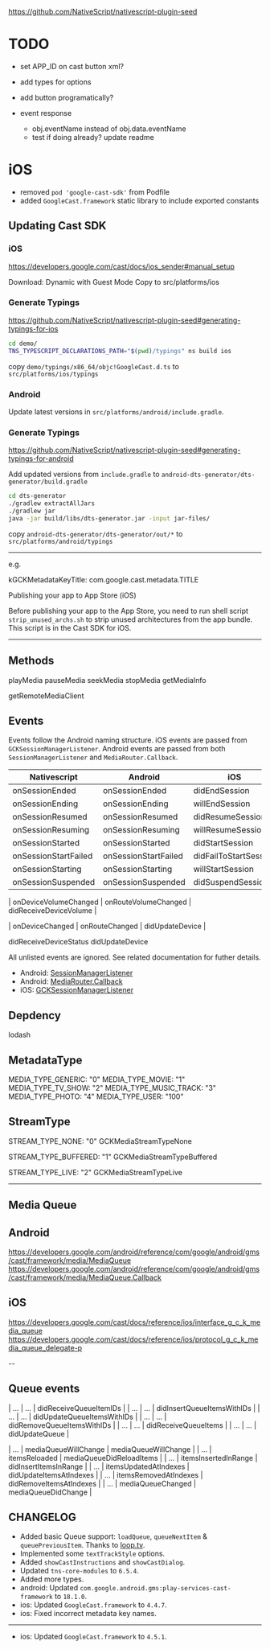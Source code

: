 https://github.com/NativeScript/nativescript-plugin-seed

# TODO

- set APP_ID on cast button xml?

- add types for options

- add button programatically?

- event response
  - obj.eventName instead of obj.data.eventName
  - test if doing already? update readme

# iOS

- removed `pod 'google-cast-sdk'` from Podfile
- added `GoogleCast.framework` static library to include exported constants

## Updating Cast SDK

### iOS

https://developers.google.com/cast/docs/ios_sender#manual_setup

Download: Dynamic with Guest Mode
Copy to src/platforms/ios

### Generate Typings

https://github.com/NativeScript/nativescript-plugin-seed#generating-typings-for-ios

```sh
cd demo/
TNS_TYPESCRIPT_DECLARATIONS_PATH="$(pwd)/typings" ns build ios
```

copy `demo/typings/x86_64/objc!GoogleCast.d.ts`
to `src/platforms/ios/typings`

### Android

Update latest versions in `src/platforms/android/include.gradle`.

### Generate Typings

https://github.com/NativeScript/nativescript-plugin-seed#generating-typings-for-android

Add updated versions from `include.gradle` to `android-dts-generator/dts-generator/build.gradle`

```sh
cd dts-generator
./gradlew extractAllJars
./gradlew jar
java -jar build/libs/dts-generator.jar -input jar-files/
```

copy `android-dts-generator/dts-generator/out/*`
to `src/platforms/android/typings`

---
e.g.

kGCKMetadataKeyTitle: com.google.cast.metadata.TITLE

Publishing your app to App Store (iOS)

Before publishing your app to the App Store, you need to run shell script `strip_unused_archs.sh` to strip unused architectures from the app bundle. This script is in the Cast SDK for iOS.

---

## Methods

playMedia
pauseMedia
seekMedia
stopMedia
getMediaInfo

getRemoteMediaClient

## Events

Events follow the Android naming structure. iOS events are passed from `GCKSessionManagerListener`. Android events are passed from both `SessionManagerListener` and `MediaRouter.Callback`.

| Nativescript          | Android               | iOS                    |
| --------------------- | --------------------- | ---------------------- |
| onSessionEnded        | onSessionEnded        | didEndSession          |
| onSessionEnding       | onSessionEnding       | willEndSession         |
| onSessionResumed      | onSessionResumed      | didResumeSession       |
| onSessionResuming     | onSessionResuming     | willResumeSession      |
| onSessionStarted      | onSessionStarted      | didStartSession        |
| onSessionStartFailed  | onSessionStartFailed  | didFailToStartSession  |
| onSessionStarting     | onSessionStarting     | willStartSession       |
| onSessionSuspended    | onSessionSuspended    | didSuspendSession      |

| onDeviceVolumeChanged | onRouteVolumeChanged  | didReceiveDeviceVolume |


| onDeviceChanged       | onRouteChanged        | didUpdateDevice        |

didReceiveDeviceStatus
didUpdateDevice


All unlisted events are ignored. See related documentation for futher details.

 - Android: [SessionManagerListener](https://developers.google.com/android/reference/com/google/android/gms/cast/framework/SessionManagerListener)
 - Android: [MediaRouter.Callback](https://developer.android.com/reference/android/support/v7/media/MediaRouter.Callback)
 - iOS: [GCKSessionManagerListener](https://developers.google.com/cast/v3/reference/ios/protocol_g_c_k_session_manager_listener-p)

## Depdency
lodash

## MetadataType
MEDIA_TYPE_GENERIC: "0"
MEDIA_TYPE_MOVIE: "1"
MEDIA_TYPE_TV_SHOW: "2"
MEDIA_TYPE_MUSIC_TRACK: "3"
MEDIA_TYPE_PHOTO: "4"
MEDIA_TYPE_USER: "100"

## StreamType

STREAM_TYPE_NONE: "0"
GCKMediaStreamTypeNone

STREAM_TYPE_BUFFERED: "1"
GCKMediaStreamTypeBuffered

STREAM_TYPE_LIVE: "2"
GCKMediaStreamTypeLive

---

## Media Queue

## Android

https://developers.google.com/android/reference/com/google/android/gms/cast/framework/media/MediaQueue
https://developers.google.com/android/reference/com/google/android/gms/cast/framework/media/MediaQueue.Callback

## iOS

https://developers.google.com/cast/docs/reference/ios/interface_g_c_k_media_queue
https://developers.google.com/cast/docs/reference/ios/protocol_g_c_k_media_queue_delegate-p

--

## Queue events

| ...  | ...       | didReceiveQueueItemIDs        |
| ...  | ...       | didInsertQueueItemsWithIDs    |
| ...  | ...       | didUpdateQueueItemsWithIDs    |
| ...  | ...       | didRemoveQueueItemsWithIDs    |
| ...  | ...       | didReceiveQueueItems          |
| ...  | ...       | didUpdateQueue                |

| ...  | mediaQueueWillChange   | mediaQueueWillChange       |
| ...  | itemsReloaded          | mediaQueueDidReloadItems   |
| ...  | itemsInsertedInRange   | didInsertItemsInRange      |
| ...  | itemsUpdatedAtIndexes  | didUpdateItemsAtIndexes    |
| ...  | itemsRemovedAtIndexes  | didRemoveItemsAtIndexes    |
| ...  | mediaQueueChanged      | mediaQueueDidChange        |

## CHANGELOG

- Added basic Queue support: `loadQueue`, `queueNextItem` & `queuePreviousItem`. Thanks to [loop.tv](https://loop.tv/).
- Implemented some `textTrackStyle` options.
- Added `showCastInstructions` and `showCastDialog`.
- Updated `tns-core-modules` to `6.5.4`.
- Added more types.
- android: Updated `com.google.android.gms:play-services-cast-framework` to `18.1.0`.
- ios: Updated `GoogleCast.framework` to `4.4.7`.
- ios: Fixed incorrect metadata key names.

---

- ios: Updated `GoogleCast.framework` to `4.5.1`.
